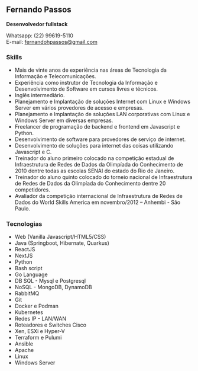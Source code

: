## **Fernando Passos**
**Desenvolvedor fullstack**

Whatsapp: (22) 99619-5110  
E-mail: [fernandohpassos@gmail.com](mailto:fernandohpsouza@gmail.com)

### **Skills**

- Mais de vinte anos de experiência nas áreas de Tecnologia da Informação e Telecomunicações.
- Experiência como instrutor de Tecnologia da Informação e Desenvolvimento de Software em cursos livres e técnicos.
- Inglês intermediário.
- Planejamento e Implantação de soluções Internet com Linux e Windows Server em vários provedores de acesso e empresas.
- Planejamento e Implantação de soluções LAN corporativas com Linux e Windows Server em diversas empresas.
- Freelancer de programação de backend e frontend em Javascript e Python.
- Desenvolvimento de software para provedores de serviço de internet.
- Desenvolvimento de soluções para internet das coisas utilizando Javascript e C.
- Treinador do aluno primeiro colocado na competição estadual de Infraestrutura de Redes de Dados da Olimpíada do Conhecimento de 2010 dentre todas as escolas SENAI do estado do Rio de Janeiro.
- Treinador do aluno quinto colocado do torneio nacional de Infraestrutura de Redes de Dados da Olimpíada do Conhecimento dentre 20 competidores.
- Avaliador da competição internacional de Infraestrutura de Redes de Dados do World Skills America em novembro/2012 – Anhembi - São Paulo.

### **Tecnologias**

- Web (Vanilla Javascript/HTML5/CSS)
- Java (Springboot, Hibernate, Quarkus)
- ReactJS
- NextJS
- Python
- Bash script
- Go Language
- DB SQL - Mysql e Postgresql
- NoSQL - MongoDB, DynamoDB
- RabbitMQ
- Git
- Docker e Podman
- Kubernetes
- Redes IP - LAN/WAN
- Roteadores e Switches Cisco
- Xen, ESXi e Hyper-V
- Terraform e Pulumi
- Ansible
- Apache
- Linux
- Windows Server

